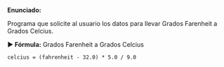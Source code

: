 **Enunciado:**

Programa que solicite al usuario los datos para llevar Grados Farenheit a Grados Celcius.

**► Fórmula:** Grados Farenheit a Grados Celcius

`celcius = (fahrenheit - 32.0) * 5.0 / 9.0`